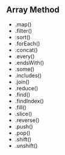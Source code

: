 ## Array Method
- .map()
- .filter()
- .sort()
- .forEach()
- .concat()
- .every()
- .endsWith()
- .some()
- .includes()
- .join()
- .reduce()
- .find()
- .findIndex()
- .fill()
- .slice()
- .reverse()
- .push()
- .pop()
- .shift()
- .unshift()

<!-- https://medium.com/@mandeepkaur1/a-list-of-javascript-array-methods-145d09dd19a0 -->

<!-- https://developer.mozilla.org/en-US/docs/Web/JavaScript/ -->